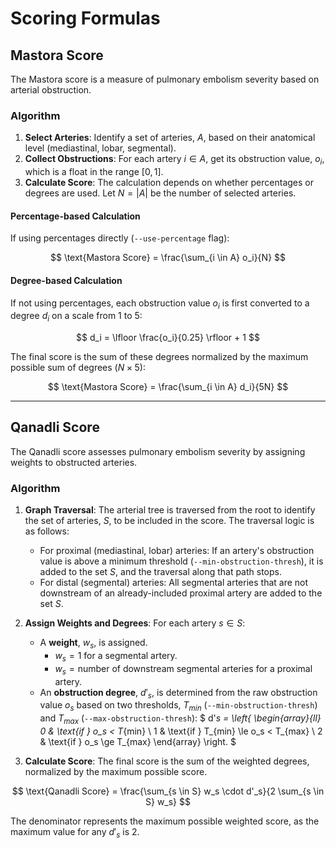 # Scoring Formulas

## Mastora Score

The Mastora score is a measure of pulmonary embolism severity based on arterial obstruction.

### Algorithm

1.  **Select Arteries**: Identify a set of arteries, $A$, based on their anatomical level (mediastinal, lobar, segmental).
2.  **Collect Obstructions**: For each artery $i \in A$, get its obstruction value, $o_i$, which is a float in the range $[0, 1]$.
3.  **Calculate Score**: The calculation depends on whether percentages or degrees are used. Let $N = |A|$ be the number of selected arteries.

#### Percentage-based Calculation

If using percentages directly (`--use-percentage` flag):

$$ \text{Mastora Score} = \frac{\sum_{i \in A} o_i}{N} $$

#### Degree-based Calculation

If not using percentages, each obstruction value $o_i$ is first converted to a degree $d_i$ on a scale from 1 to 5:

$$ d_i = \lfloor \frac{o_i}{0.25} \rfloor + 1 $$

The final score is the sum of these degrees normalized by the maximum possible sum of degrees ($N \times 5$):

$$ \text{Mastora Score} = \frac{\sum_{i \in A} d_i}{5N} $$

---

## Qanadli Score

The Qanadli score assesses pulmonary embolism severity by assigning weights to obstructed arteries.

### Algorithm

1.  **Graph Traversal**: The arterial tree is traversed from the root to identify the set of arteries, $S$, to be included in the score. The traversal logic is as follows:
    *   For proximal (mediastinal, lobar) arteries: If an artery's obstruction value is above a minimum threshold (`--min-obstruction-thresh`), it is added to the set $S$, and the traversal along that path stops.
    *   For distal (segmental) arteries: All segmental arteries that are not downstream of an already-included proximal artery are added to the set $S$.

2.  **Assign Weights and Degrees**: For each artery $s \in S$:
    *   A **weight**, $w_s$, is assigned.
        *   $w_s = 1$ for a segmental artery.
        *   $w_s = \text{number of downstream segmental arteries}$ for a proximal artery.
    *   An **obstruction degree**, $d'_s$, is determined from the raw obstruction value $o_s$ based on two thresholds, $T_{min}$ (`--min-obstruction-thresh`) and $T_{max}$ (`--max-obstruction-thresh`):
        $ d'_s = \left\{        \begin{array}{ll}            0 & \text{if } o_s < T_{min} \\            1 & \text{if } T_{min} \le o_s < T_{max} \\            2 & \text{if } o_s \ge T_{max}        \end{array}    \right. $

3.  **Calculate Score**: The final score is the sum of the weighted degrees, normalized by the maximum possible score.

$$ \text{Qanadli Score} = \frac{\sum_{s \in S} w_s \cdot d'_s}{2 \sum_{s \in S} w_s} $$

The denominator represents the maximum possible weighted score, as the maximum value for any $d'_s$ is 2.
